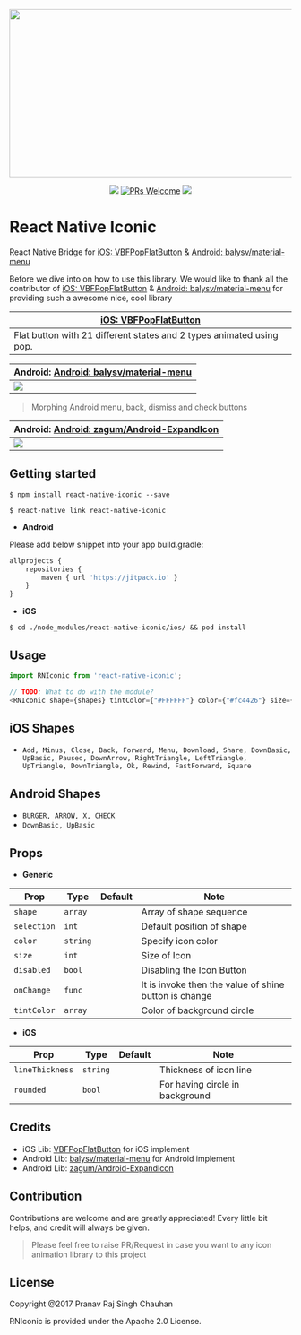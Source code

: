 
<p align="center">
  <img src="https://camo.githubusercontent.com/b18993cbfe91de8abdc0019dc9a6cd44707eec21/68747470733a2f2f6431337961637572716a676172612e636c6f756466726f6e742e6e65742f75736572732f3338313133332f73637265656e73686f74732f313639363538302f766266706f70666c6174627574746f6e332e676966" width="600" height="300" />
</p>

<p align="center">
  <a href="https://www.npmjs.com/package/react-native-iconic"><img src="http://img.shields.io/npm/v/react-native-iconic.svg?style=flat" /></a>
  <a href="https://github.com/prscX/react-native-iconic/pulls"><img alt="PRs Welcome" src="https://img.shields.io/badge/PRs-welcome-brightgreen.svg" /></a>
  <a href="https://github.com/prscX/react-native-iconic#License"><img src="https://img.shields.io/npm/l/react-native-iconic.svg?style=flat" /></a>
</p>


# React Native Iconic

React Native Bridge for [iOS: VBFPopFlatButton](https://github.com/victorBaro/VBFPopFlatButton) & [Android: balysv/material-menu](https://github.com/balysv/material-menu)


Before we dive into on how to use this library. We would like to thank all the contributor of [iOS: VBFPopFlatButton](https://github.com/victorBaro/VBFPopFlatButton) & [Android: balysv/material-menu](https://github.com/balysv/material-menu) for providing such a awesome nice, cool library

| **[iOS: VBFPopFlatButton](https://github.com/victorBaro/VBFPopFlatButton)**             |
| ----------------- |
| Flat button with 21 different states and 2 types animated using pop. |


| **Android: [Android: balysv/material-menu](https://github.com/balysv/material-menu)**             |
| ----------------- |
| <img src="https://camo.githubusercontent.com/642bd91749dce58abfba00fe1cefdf2cf4213fd3/68747470733a2f2f7261772e6769746875622e636f6d2f62616c7973762f6d6174657269616c2d6d656e752f6d61737465722f6172742f64656d6f2e676966" />                  |

> Morphing Android menu, back, dismiss and check buttons


| **Android: [Android: zagum/Android-ExpandIcon](https://github.com/zagum/Android-ExpandIcon)**             |
| ----------------- |
| <img src="https://github.com/zagum/Android-ExpandIcon/raw/master/art/expand_icon_demo.gif" />                  |



## Getting started

`$ npm install react-native-iconic --save`

`$ react-native link react-native-iconic`

- **Android**

Please add below snippet into your app build.gradle:

```javascript
allprojects {
    repositories {
        maven { url 'https://jitpack.io' }
    }
}
```

- **iOS**

`$ cd ./node_modules/react-native-iconic/ios/ && pod install`


## Usage
```javascript
import RNIconic from 'react-native-iconic';

// TODO: What to do with the module?
<RNIconic shape={shapes} tintColor={"#FFFFFF"} color={"#fc4426"} size={100} selection={0} disable={false} lineThickness={5} />
```


## iOS Shapes
- `Add, Minus, Close, Back, Forward, Menu, Download, Share, DownBasic, UpBasic, Paused, DownArrow, RightTriangle, LeftTriangle, UpTriangle, DownTriangle, Ok, Rewind, FastForward, Square`

## Android Shapes
- `BURGER, ARROW, X, CHECK`
- `DownBasic, UpBasic`

## Props

  - **Generic**

| Prop              | Type       | Default | Note                                                                                                       |
| ----------------- | ---------- | ------- | ---------------------------------------------------------------------------------------------------------- |
| `shape`       | `array`     |         | Array of shape sequence
| `selection`      | `int`     |         | Default position of shape
| `color`       | `string`     |         | Specify icon color                                                            |
| `size` | `int` |         | Size of Icon                                                   |  |
| `disabled`    | `bool`     |         | Disabling the Icon Button                                        |  |
| `onChange`      | `func`     |         | It is invoke then the value of shine button is change
| `tintColor`           | `array`     |         | Color of background circle |

  - **iOS**

| Prop              | Type       | Default | Note                                                                                                       |
| ----------------- | ---------- | ------- | ---------------------------------------------------------------------------------------------------------- |
| `lineThickness`     | `string` |         | Thickness of icon line                                                      |
| `rounded`           | `bool`     |         | For having circle in background |



## Credits

- iOS Lib: [VBFPopFlatButton](https://github.com/victorBaro/VBFPopFlatButton) for iOS implement
- Android Lib: [balysv/material-menu](https://github.com/balysv/material-menu) for Android implement
- Android Lib: [zagum/Android-ExpandIcon](https://github.com/zagum/Android-ExpandIcon)

## Contribution
Contributions are welcome and are greatly appreciated! Every little bit helps, and credit will always be given.

> Please feel free to raise PR/Request in case you want to any icon animation library to this project

## License
Copyright @2017 Pranav Raj Singh Chauhan

RNIconic is provided under the Apache 2.0 License.


